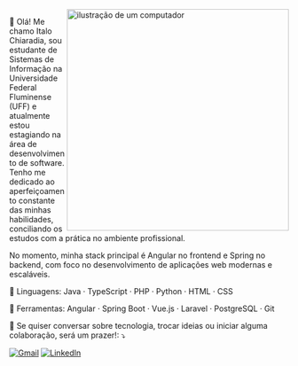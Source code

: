<img src="https://raw.githubusercontent.com/MicaelliMedeiros/micaellimedeiros/master/image/computer-illustration.png" alt="ilustração de um computador" min-width="400px" max-width="400px" width="400px" align="right">

<p align="left"> 
  👋 Olá! Me chamo Italo Chiaradia, sou estudante de Sistemas de Informação na Universidade Federal Fluminense (UFF) e atualmente estou estagiando na área de desenvolvimento de software. Tenho me dedicado ao aperfeiçoamento constante das minhas habilidades, conciliando os estudos com a prática no ambiente profissional.
  
  No momento, minha stack principal é Angular no frontend e Spring no backend, com foco no desenvolvimento de aplicações web modernas e escaláveis.
</p>

<p align="left">
  🦄 Linguagens: Java · TypeScript · PHP · Python · HTML · CSS
</p>

<p align="left">
  💼 Ferramentas: Angular · Spring Boot · Vue.js · Laravel · PostgreSQL · Git
</p>

<p align="left">
  💌 Se quiser conversar sobre tecnologia, trocar ideias ou iniciar alguma colaboração, será um prazer!: ⤵️
</p>

<p align="left">
  <a href="mailto:italocoelho050704@gmail.com" title="Gmail">
  <img src="https://img.shields.io/badge/-Gmail-FF0000?style=flat-square&labelColor=FF0000&logo=gmail&logoColor=white&link=LINK-DO-SEU-GMAIL" alt="Gmail"/></a>
  <a href="www.linkedin.com/in/italo-chiaradia-92b653228" title="LinkedIn">
  <img src="https://img.shields.io/badge/-Linkedin-0e76a8?style=flat-square&logo=Linkedin&logoColor=white&link=LINK-DO-SEU-LINKEDIN" alt="LinkedIn"/></a>
</p>
